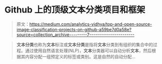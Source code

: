 # Github 上的顶级文本分类项目和框架

> 原文：<https://medium.com/analytics-vidhya/top-and-open-source-image-classification-projects-on-github-a59be7d0a58e?source=collection_archive---------7----------------------->

> **文本分类**也称为**文本**标注或**文本分类**是指将**文本**分类到有组织的集合中的过程。通过使用自然语言处理(NLP)，**文本**分类器可以自动分析**文本**，然后根据其内容分配一组预定义的标签或类别。这是自然的自动分配…